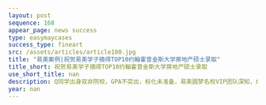 ```yaml
---
layout: post
sequence: 168
appear_page: news success
type: easymaycases
success_type: fineart
src: /assets/articles/article180.jpg
title: "易美案例|祝贺易美学子摘得TOP10约翰霍普金斯大学房地产硕士录取"
title_short: 祝贺易美学子摘得TOP10约翰霍普金斯大学房地产硕士录取
use_short_title: nan
description: Q同学出身双非院校，GPA不突出，标化未准备，易美圆梦名校VIP团队深知，成功无法轻易复制。为此，易美特邀前约翰霍普金斯大学资深招生官斯凯丽女士一起为Q同学匹配了线下科研项目——房地产市场的经济学。该项目致力于如何理论化和系统化房地产经济运行过程，以揭示和反映房地产经济运行规律。Q同学在项目中不但可以结合自己所学经济学常识和两年工作经验，而且拓展了房地产相关理论，包括房价基本理论、特征价格理论和收益模型理论。
year: nan
---
```


